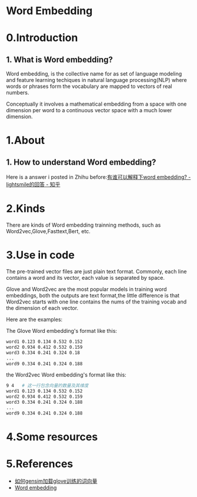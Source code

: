 # Word Embedding

# 0.Introduction

## 1. What is Word embedding?

Word embedding, is the collective name for as set of language modeling and feature learning techiques in natural language processing(NLP) where words or phrases form the vocabulary are mapped to vectors of real numbers.

Conceptually it involves a mathematical embedding from a space with one dimension per word to a continuous vector space with a much lower dimension.

# 1.About

## 1. How to understand Word embedding?

Here is a answer i posted in Zhihu before:[有谁可以解释下word embedding? - lightsmile的回答 - 知乎](https://www.zhihu.com/question/32275069/answer/563578516)

# 2.Kinds

There are kinds of Word embedding trainning methods, such as Word2vec,Glove,Fasttext,Bert, etc.

# 3.Use in code

The pre-trained vector files are just plain text format. Commonly, each line contains a word and its vector, each value is separated by space.


Glove and Word2vec are the most popular models in training word embeddings, both the outputs are text format,the little difference is that Word2vec starts with one line contains the nums of the training vocab and the dimension of each vector.

Here are the examples:

The Glove Word embedding's format like this:

```bash
word1 0.123 0.134 0.532 0.152
word2 0.934 0.412 0.532 0.159
word3 0.334 0.241 0.324 0.18
...
word9 0.334 0.241 0.324 0.188
```

the Word2vec Word embedding's format like this:

```bash
9 4   # 这一行包含向量的数量及其维度
word1 0.123 0.134 0.532 0.152
word2 0.934 0.412 0.532 0.159
word3 0.334 0.241 0.324 0.188
...
word9 0.334 0.241 0.324 0.188
```


# 4.Some resources

# 5.References

- [如何gensim加载glove训练的词向量](https://www.jianshu.com/p/c2a9d3e76706)
- [Word embedding](https://en.wikipedia.org/wiki/Word_embedding)






